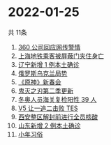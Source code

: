 # 2022-01-25
  共 11条

  <!-- BEGIN -->
  <!-- 最后更新时间:Tue Jan 25 2022 08:13:19 GMT+0000 (Coordinated Universal Time) -->
  1. [360 公司回应网传警情](https://www.zhihu.com/search?q=360)
1. [上海地铁乘客被屏蔽门夹住身亡](https://www.zhihu.com/search?q=上海地铁)
1. [辽宁新增 1 例本土确诊](https://www.zhihu.com/search?q=辽宁新增)
1. [俄罗斯乌克兰局势](https://www.zhihu.com/search?q=俄罗斯乌克兰)
1. [《原神》新春会](https://www.zhihu.com/search?q=原神)
1. [鬼灭之刃第二季更新](https://www.zhihu.com/search?q=鬼灭之刃)
1. [冬奥人员海关复检阳性 39 人](https://www.zhihu.com/search?q=冬奥人员复检阳性)
1. [V5 让一追二击败 TES](https://www.zhihu.com/search?q=tes)
1. [西安整区解封前进行全员核酸](https://www.zhihu.com/search?q=西安解封)
1. [山东新增 2 例本土确诊](https://www.zhihu.com/search?q=山东新增)
1. [小年习俗](https://www.zhihu.com/search?q=小年)
  <!-- END -->
  